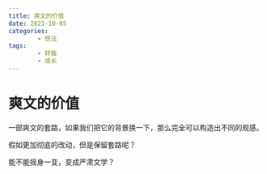 ```yaml
---
title: 爽文的价值
date: 2021-10-05
categories:
        - 想法
tags:
        - 转载
        - 成长
---
```


# 爽文的价值

一部爽文的套路，如果我们把它的背景换一下，那么完全可以构造出不同的观感。

假如更加彻底的改动，但是保留套路呢？

能不能摇身一变，变成严肃文学？
